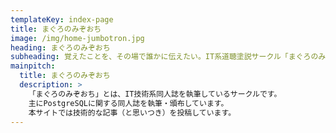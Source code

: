 ```yaml
---
templateKey: index-page
title: まぐろのみぞおち
image: /img/home-jumbotron.jpg
heading: まぐろのみぞおち
subheading: 覚えたことを、その場で誰かに伝えたい。IT系道聴塗説サークル「まぐろのみぞおち」のWEBサイト
mainpitch:
  title: まぐろのみぞおち
  description: >
    「まぐろのみぞおち」とは、IT技術系同人誌を執筆しているサークルです。
    主にPostgreSQLに関する同人誌を執筆・頒布しています。
    本サイトでは技術的な記事（と思いつき）を投稿しています。
---
```

